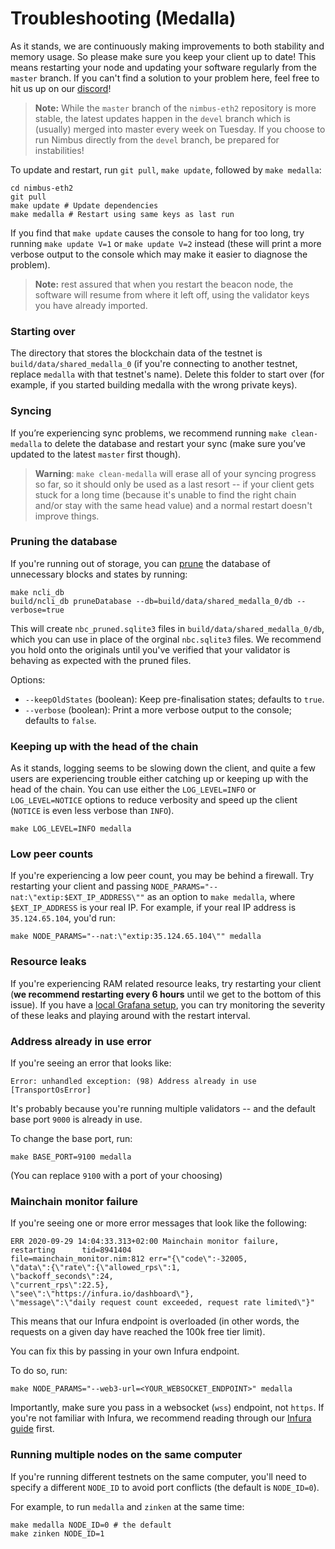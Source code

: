 # Troubleshooting (Medalla)

As it stands, we are continuously making improvements to both stability and memory usage. So please make sure you keep your client up to date! This means restarting your node and updating your software regularly from the `master` branch. If you can't find a solution to your problem here, feel free to hit us up on our [discord](https://discord.com/invite/XRxWahP)!

> **Note:** While the `master` branch of the `nimbus-eth2` repository is more stable, the latest updates happen in the `devel` branch which is (usually) merged into master every week on Tuesday. If you choose to run Nimbus directly from the `devel` branch, be prepared for instabilities!

To update and restart, run `git pull`, `make update`, followed by `make medalla`:

```
cd nimbus-eth2
git pull
make update # Update dependencies
make medalla # Restart using same keys as last run
```

If you find that `make update` causes the console to hang for too long, try running `make update V=1` or `make update V=2` instead (these will print a more verbose output to the console which may make it easier to diagnose the problem).

>**Note:** rest assured that when you restart the beacon node, the software will resume from where it left off, using the validator keys you have already imported.


### Starting over
The directory that stores the blockchain data of the testnet is `build/data/shared_medalla_0` (if you're connecting to another testnet, replace `medalla` with that testnet's name). Delete this folder to start over (for example, if you started building medalla with the wrong private keys).

### Syncing
If you’re experiencing sync problems,  we recommend running `make clean-medalla` to delete the database and restart your sync (make sure you’ve updated to the latest `master` first though).

> **Warning**: `make clean-medalla` will erase all of your syncing progress so far, so it should only be used as a last resort -- if your client gets stuck for a long time (because it's unable to find the right chain and/or stay with the same head value) and a normal restart doesn't improve things.

### Pruning the database
If you're running out of storage, you can [prune](https://blog.ethereum.org/2015/06/26/state-tree-pruning/) the database of unnecessary blocks and states by running:

```
make ncli_db
build/ncli_db pruneDatabase --db=build/data/shared_medalla_0/db --verbose=true
```

This will create `nbc_pruned.sqlite3` files in `build/data/shared_medalla_0/db`, which you can use in place of the orginal `nbc.sqlite3` files. We recommend you hold onto the originals until you've verified that your validator is behaving as expected with the pruned files.

Options:
- `--keepOldStates` (boolean):  Keep pre-finalisation states; defaults to `true`.
- `--verbose` (boolean): Print a more verbose output to the console; defaults to `false`.


### Keeping up with the head of the chain

As it stands, logging seems to be slowing down the client,  and quite a few users are experiencing trouble either catching up or keeping up with the head of the chain. You can use either the `LOG_LEVEL=INFO` or `LOG_LEVEL=NOTICE` options to reduce verbosity and speed up the client (`NOTICE` is even less verbose than `INFO`).

```
make LOG_LEVEL=INFO medalla
```

### Low peer counts

If you're experiencing a low peer count, you may be behind a firewall. Try restarting your client and passing `NODE_PARAMS="--nat:\"extip:$EXT_IP_ADDRESS\""` as an option to `make medalla`, where `$EXT_IP_ADDRESS` is your real IP. For example, if your real IP address is `35.124.65.104`, you'd run:

```
make NODE_PARAMS="--nat:\"extip:35.124.65.104\"" medalla
```

### Resource leaks

If you're experiencing RAM related resource leaks, try restarting your client (**we recommend restarting every 6 hours** until we get to the bottom of this issue). If you have a [local Grafana setup](https://github.com/status-im/nimbus-eth2#getting-metrics-from-a-local-testnet-client), you can try monitoring the severity of these leaks and playing around with the restart interval.

### Address already in use error

If you're seeing an error that looks like:

```
Error: unhandled exception: (98) Address already in use [TransportOsError]
```

It's probably because you're running multiple validators -- and the default base port `9000` is already in use.

To change the base port, run:

```
make BASE_PORT=9100 medalla
```

(You can replace `9100` with a port of your choosing)

### Mainchain monitor failure

If you're seeing one or more error messages that look like the following:

```
ERR 2020-09-29 14:04:33.313+02:00 Mainchain monitor failure, restarting      tid=8941404 
file=mainchain_monitor.nim:812 err="{\"code\":-32005,
\"data\":{\"rate\":{\"allowed_rps\":1,
\"backoff_seconds\":24,
\"current_rps\":22.5},
\"see\":\"https://infura.io/dashboard\"},
\"message\":\"daily request count exceeded, request rate limited\"}"
```

This means that our Infura endpoint is overloaded (in other words, the requests on a given day have reached the 100k free tier limit). 

You can fix this by passing in your own Infura endpoint.

To do so, run: 

```
make NODE_PARAMS="--web3-url=<YOUR_WEBSOCKET_ENDPOINT>" medalla
```

Importantly, make sure you pass in a websocket (`wss`) endpoint, not `https`. If you're not familiar with Infura, we recommend reading through our [Infura guide](./infura-guide) first.

### Running multiple nodes on the same computer

If you're running different testnets on the same computer, you'll need to specify a different `NODE_ID` to avoid port conflicts (the default is `NODE_ID=0`).

For example, to run `medalla` and `zinken` at the same time:

```
make medalla NODE_ID=0 # the default
make zinken NODE_ID=1
```
